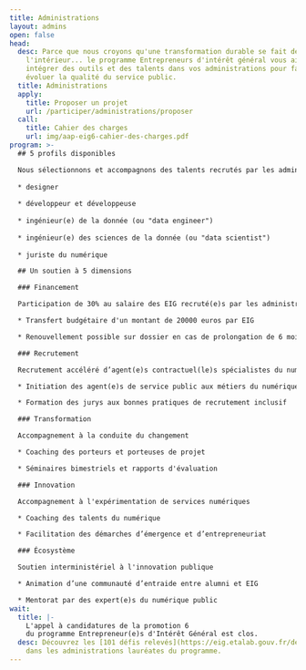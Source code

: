 ```yaml
---
title: Administrations
layout: admins
open: false
head:
  desc: Parce que nous croyons qu'une transformation durable se fait de
    l'intérieur... le programme Entrepreneurs d'intérêt général vous aide à
    intégrer des outils et des talents dans vos administrations pour faire
    évoluer la qualité du service public.
  title: Administrations
  apply:
    title: Proposer un projet
    url: /participer/administrations/proposer
  call:
    title: Cahier des charges
    url: img/aap-eig6-cahier-des-charges.pdf
program: >-
  ## 5 profils disponibles

  Nous sélectionnons et accompagnons des talents recrutés par les administrations lauréates du programme, pour relever des défis d'intérêt général. Cinq profils numériques sont proposés :
  
  * designer
  
  * développeur et développeuse
  
  * ingénieur(e) de la donnée (ou "data engineer")
  
  * ingénieur(e) des sciences de la donnée (ou "data scientist")
  
  * juriste du numérique

  ## Un soutien à 5 dimensions

  ### Financement

  Participation de 30% au salaire des EIG recruté(e)s par les administrations lauréates, sous conditions

  * Transfert budgétaire d'un montant de 20000 euros par EIG

  * Renouvellement possible sur dossier en cas de prolongation de 6 mois

  ### Recrutement

  Recrutement accéléré d’agent(e)s contractuel(le)s spécialistes du numérique

  * Initiation des agent(e)s de service public aux métiers du numérique

  * Formation des jurys aux bonnes pratiques de recrutement inclusif

  ### Transformation

  Accompagnement à la conduite du changement

  * Coaching des porteurs et porteuses de projet

  * Séminaires bimestriels et rapports d'évaluation

  ### Innovation

  Accompagnement à l'expérimentation de services numériques 

  * Coaching des talents du numérique

  * Facilitation des démarches d’émergence et d’entrepreneuriat

  ### Écosystème

  Soutien interministériel à l'innovation publique

  * Animation d’une communauté d’entraide entre alumni et EIG

  * Mentorat par des expert(e)s du numérique public
wait:
  title: |-
    L'appel à candidatures de la promotion 6 
    du programme Entrepreneur(e)s d'Intérêt Général est clos.
  desc: Découvrez les [101 défis relevés](https://eig.etalab.gouv.fr/defis/) par les talents du numérique 
    dans les administrations lauréates du programme.
---
```

